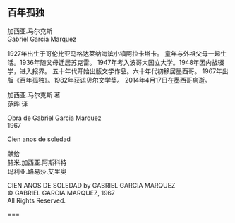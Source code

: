 
## 百年孤独

加西亚.马尔克斯  
Gabriel Garcia Marquez

1927年出生于哥伦比亚马格达莱纳海滨小镇阿拉卡塔卡。
童年与外祖父母一起生活。1936年随父母迁居苏克雷。
1947年考入波哥大国立大学。1948年因内战辍学，进入报界。
五十年代开始出版文学作品。六十年代初移居墨西哥。
1967年出版《百年孤独》。1982年获诺贝尔文学奖。
2014年4月17日在墨西哥病逝。

加西亚.马尔克斯 著  
范晔 译

Obra de Gabriel Garcia Marquez  
1967

Cien anos de soledad

献给  
赫米.加西亚.阿斯科特   
玛利亚.路易莎.艾里奥

CIEN ANOS DE SOLEDAD by GABRIEL GARCIA MARQUEZ  
&copy; GABRIEL GARCIA MARQUEZ, 1967  
All Rights Reserved.

===


